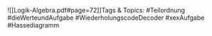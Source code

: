 
![[Logik-Algebra.pdf#page=72]]Tags & Topics:
   #Teilordnung
   #dieWerteundAufgabe
   #WiederholungscodeDecoder
   #xexAufgabe
   #Hassediagramm